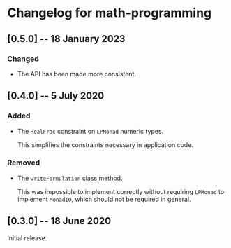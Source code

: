 # Changelog for math-programming

## [0.5.0] -- 18 January 2023
### Changed

- The API has been made more consistent.

## [0.4.0] -- 5 July 2020
### Added

- The `RealFrac` constraint on `LPMonad` numeric types.

  This simplifies the constraints necessary in application code.

### Removed

- The `writeFormulation` class method.

  This was impossible to implement correctly without requiring
  `LPMonad` to implement `MonadIO`, which should not be required in
  general.


## [0.3.0] -- 18 June 2020

Initial release.
